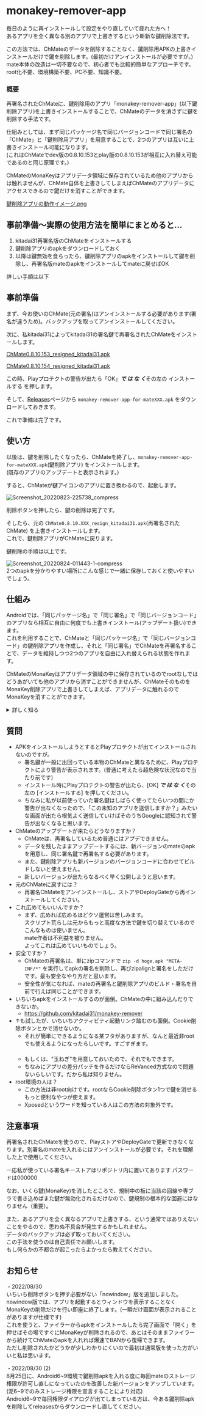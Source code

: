 # monakey-remover-app
毎日のように再インストールして設定をやり直していて疲れた方へ！  
あるアプリを全く異なる別のアプリで上書きするという斬新な鍵削除法です。

この方法では、ChMateのデータを削除することなく、鍵削除用APKの上書きインストールだけで鍵を削除します。(最初だけアンインストールが必要ですが。)  
mate本体の改造は一切不要なので、初心者でも比較的簡単なアプローチです。  
root化不要、環境構築不要、PC不要、知識不要。

### 概要
再署名されたChMateに、鍵削除用のアプリ「monakey-remover-app」(以下鍵削除アプリ)を上書きインストールすることで、ChMateのデータを消さずに鍵を削除する手法です。  

仕組みとしては、まず同じパッケージ名で同じバージョンコードで同じ署名の「ChMate」と「鍵削除用アプリ」を用意することで、2つのアプリは互いに上書きインストール可能になります。  
(これはChMateでdev版の0.8.10.153とplay版の0.8.10.153が相互に入れ替え可能であるのと同じ原理です。)

ChMateのMonaKeyはアプリデータ領域に保存されているため他のアプリからは触れませんが、ChMate自体を上書きしてしまえばChMateのアプリデータにアクセスできるので鍵だけを消すことができます。

[鍵削除アプリの動作イメージ.png](https://user-images.githubusercontent.com/90122968/183068963-abf71e3c-4b16-43e6-b9f4-616e92564b03.png)

## 事前準備～実際の使用方法を簡単にまとめると…
1. kitadai31再署名版のChMateをインストールする
2. 鍵削除アプリのapkをダウンロードしておく
3. 以降は鍵無効を食らったら、鍵削除アプリのapkをインストールして鍵を削除し、再署名版mateのapkをインストールしてmateに戻せばOK

詳しい手順は以下

## 事前準備
まず、今お使いのChMate(元の署名)はアンインストールする必要があります(署名が違うため)。バックアップを取ってアンインストールしてください。

次に、私kitadai31によってkitadai31の署名鍵で再署名されたChMateをインストールします。

[ChMate0.8.10.153_resigned_kitadai31.apk](https://raw.githubusercontent.com/kitadai31/kitadai31/main/ChMate0.8.10.153_resigned_kitadai31.apk)

[ChMate0.8.10.154_resigned_kitadai31.apk](https://raw.githubusercontent.com/kitadai31/kitadai31/main/ChMate0.8.10.154_resigned_kitadai31.apk)

この時、Playプロテクトの警告が出たら「OK」***で は な く***その左の インストールする を押します。

そして、[Releases](https://github.com/kitadai31/monakey-remover-app/releases)ページから `monakey-remover-app-for-mateXXX.apk` をダウンロードしておきます。

これで準備は完了です。

## 使い方
以後は、鍵を削除したくなったら、ChMateを終了し、`monakey-remover-app-for-mateXXX.apk`(鍵削除アプリ) をインストールします。  
(既存のアプリのアップデートと表示されます。)

すると、ChMateが鍵アイコンのアプリに置き換わるので、起動します。

![Screenshot_20220823-225738_compress](https://user-images.githubusercontent.com/90122968/186873447-91f7876f-7f6e-4d51-9370-d2aadb7c001d.jpg)

削除ボタンを押したら、鍵の削除は完了です。

そしたら、元の `ChMate0.8.10.XXX_resign_kitadai31.apk`(再署名されたChMate) を上書きインストールします。  
これで、鍵削除アプリがChMateに戻ります。

鍵削除の手順は以上です。

![Screenshot_20220824-011443-1-compress](https://user-images.githubusercontent.com/90122968/186214335-5ec6543a-5f34-4cdb-9e71-1d4cefdb4469.png)  
2つのapkを分かりやすい場所にこんな感じで一緒に保存しておくと使いやすいでしょう。

## 仕組み
Androidでは、「同じパッケージ名」で「同じ署名」で「同じバージョンコード」のアプリなら相互に自由に何度でも上書きインストール(アップデート扱い)できます。  
これを利用することで、ChMateと「同じパッケージ名」で「同じバージョンコード」の鍵削除アプリを作成し、それと「同じ署名」でChMateを再署名することで、データを維持しつつ2つのアプリを自由に入れ替えられる状態を作れます。

ChMateのMonaKeyはアプリデータ領域の中に保存されているのでrootなしではどうあがいても他のアプリから消すことができませんが、ChMateそのものをMonaKey削除アプリで上書きしてしまえば、アプリデータに触れるのでMonaKeyを消すことができます。

<details>
<summary>詳しく知る</summary>

「バージョンコード」とは、アプリの絶対的なバーションを表す数字です。  
例えば、ChMate 0.8.10.153のバージョンコードは 417 です。  
Androidでは、このバージョンコードを見てアプリのアップデートをチェックしたりダウングレードを防止したりしています。  
ところが、今インストールされてるAPKとバージョンコードが「同じ」APKなら、お互いに何度でも自由に上書きインストールできます。  
ChMateでDev版とPlay版のバージョンが同じだと、Dev版を使っているのにも関わらずいつの間にかPlayストアで更新されてPlay版に変わってしまうのはこれが原因だったりします。  
これを利用しています。

「署名」はアプリの作成者を証明するものです。  
署名が同じならアプリを上書きアップデートできますが、署名が異なると、たとえパッケージ名が同じであろうと別アプリ扱いになり、上書きアップデートはできません。  
(これによって、悪意のある人物が偽物の新バージョンを作成して配布し上書きアップデートさせることなどを防いでいます。)  
なので、本物の署名のmateは、第三者(わたし)が勝手にパッケージ名を被せて作った別アプリ(鍵削除アプリ)で上書きすることができません。
mateを再署名する必要があるのはこのためです。

このことから、kitadai31の署名で再署名したバーション417のChMate (パッケージ名: jp.co.airfront.android.a2chMate) と、kitadai31が署名したバーション417の鍵削除アプリ (パッケージ名: jp.co.airfront.android.a2chMate) はお互いに上書きインストールが可能です。
</details>

## 質問
- APKをインストールしようとするとPlayプロテクトが出てインストールされないのですが。
  - 署名鍵が一般に出回っている本物のChMateと異なるために、Playプロテクトにより警告が表示されます。(普通に考えたら超危険な状況なので当たり前です)
  - インストール時にPlayプロテクトの警告が出たら、\[OK\] ***で は な く***その左の \[インストールする\] を押してください。
  - ちなみに私が以前使っていた署名鍵はしばらく使ってたらいつの間にか警告が出なくなったので、「この未知のアプリを送信しますか？」みたいな画面が出たら根気よく送信していけばそのうちGoogleに認知されて警告が出なくなると思います。
- ChMateのアップデートが来たらどうなりますか？
  - ChMateは、再署名しているため普通にはアプデできません。
  - データを残したままアップデートするには、新バージョンのmateのapkを用意し、同じ署名鍵で再署名する必要があります。
  - また、鍵削除アプリも新バージョンのバージョンコードに合わせてビルドしないと使えません。
  - 新しいバージョンが出たらなるべく早く公開しようと思います。
- 元のChMateに戻すには？
  - 再署名ChMateをアンインストールし、ストアやDeployGateから再インストールしてください。
- これ広めてもいいんですか？
  - まず、広めれば広めるほどクソ運営は苦しみます。  
  スクリプト荒らしは元からもっと高度な方法で鍵を切り替えているのでこんなものは使いません。  
  mate作者は不利益を被りません。  
  よってこれは広めていいものでしょう。
- 安全ですか？
  - ChMateの再署名は、単にzipコマンドで `zip -d hoge.apk "META-INF/*"` を実行してapkの署名を削除し、再びzipalignと署名をしただけです。最も安全なやり方だと思います。
  - 安全性が気になれば、mateの再署名と鍵削除アプリのビルド・署名を自前で行えば同じことができます。
- いちいちapkをインストールするのが面倒。ChMateの中に組み込んだりできないか。
  - https://github.com/kitadai31/monakey-remover
- ↑も試したが、いちいちアクティビティ起動リンク踏むのも面倒。Cookie削除ボタンとかで消せないか。
  - それが簡単にできるようになる某フタがありますが、なんと最近非rootでも使えるようになったらしいです。すごすぎます。  
  　
  - もしくは、"玉ねぎ"を用意しておいたので、それでもできます。
  - ちなみにアプリの差分パッチを作るだけならReVanced方式なので問題ないらしいです。だから私は知りません。
- root環境の人は？
  - この方法は非root向けです。rootならCookie削除ボタン1つで鍵を消せるもっと便利なやつが使えます。
  - Xposedというワードを知っている人はこの方法の対象外です。

## 注意事項
再署名されたChMateを使うので、PlayストアやDeployGateで更新できなくなります。別署名のmateを入れるにはアンインストールが必要です。それを理解した上で使用してください。

一応私が使っている署名キーストアはリポジトリ内に置いてあります パスワードは000000

なお、いくら鍵(MonaKey)を消したところで、規制中の板に当該の回線や専ブラで書き込めばまた鍵が無効化されるだけなので、鍵規制の根本的な回避にはなりません（重要）。

また、あるアプリを全く異なるアプリで上書きする、という通常ではありえないことをやるので、思わぬ不具合が発生するかもしれません。  
データのバックアップは必ず取っておいてください。  
この手法を使うのは自己責任でお願いします。  
もし何らかの不都合が起こったらよかったら教えてください。

## お知らせ
・2022/08/30  
いちいち削除ボタンを押す必要がない「nowindow」版を追加しました。  
nowindow版では、アプリを起動するとウィンドウを表示することなくMonaKeyの削除だけを行い即座に終了します。(一瞬だけ画面が表示されることがありますが仕様です)  
これを使うと、ファイラーからapkをインストールしたら完了画面で「開く」を押せばその場ですぐにMonaKeyが削除されるので、あとはそのままファイラーから続けてChMateのapkを入れれば爆速でBANから復帰できます。  
ただし削除されたかどうかが少しわかりにくいので最初は通常版を使った方がいいと私は思います。

・2022/08/30 (2)  
8月25日に、Android6\~9環境で鍵削除apkを入れる度に毎回mateのストレージ権限が許可し直しになっていたのを改善した新バージョンをアップしています。(泥6\~9でのみストレージ権限を宣言することにより対応)  
Android6\~9で毎回権限ダイアログが出てしまっている方は、今ある鍵削除apkを削除してreleasesからダウンロードし直してください。
